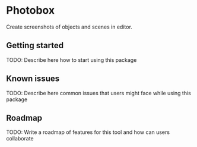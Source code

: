 # Photobox
Create screenshots of objects and scenes in editor.

## Getting started

TODO: Describe here how to start using this package

## Known issues

TODO: Describe here common issues that users might face while using this package

## Roadmap

TODO: Write a roadmap of features for this tool and how can users collaborate 
